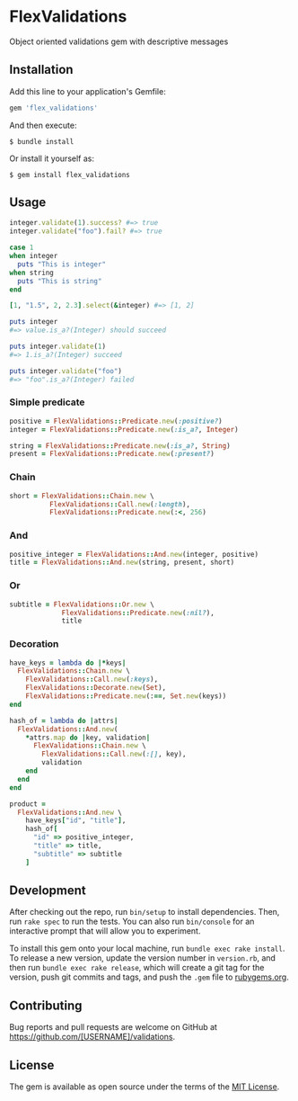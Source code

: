 # FlexValidations

Object oriented validations gem with descriptive messages

## Installation

Add this line to your application's Gemfile:

```ruby
gem 'flex_validations'
```

And then execute:

    $ bundle install

Or install it yourself as:

    $ gem install flex_validations

## Usage

```ruby
integer.validate(1).success? #=> true
integer.validate("foo").fail? #=> true

case 1
when integer
  puts "This is integer"
when string
  puts "This is string"
end

[1, "1.5", 2, 2.3].select(&integer) #=> [1, 2]

puts integer
#=> value.is_a?(Integer) should succeed

puts integer.validate(1)
#=> 1.is_a?(Integer) succeed

puts integer.validate("foo")
#=> "foo".is_a?(Integer) failed
```

### Simple predicate

```ruby
positive = FlexValidations::Predicate.new(:positive?)
integer = FlexValidations::Predicate.new(:is_a?, Integer)

string = FlexValidations::Predicate.new(:is_a?, String)
present = FlexValidations::Predicate.new(:present?)
```

### Chain

```ruby
short = FlexValidations::Chain.new \
          FlexValidations::Call.new(:length),
          FlexValidations::Predicate.new(:<, 256)
```

### And

```ruby
positive_integer = FlexValidations::And.new(integer, positive)
title = FlexValidations::And.new(string, present, short)
```

### Or

```ruby
subtitle = FlexValidations::Or.new \
             FlexValidations::Predicate.new(:nil?),
             title
```

### Decoration

```ruby
have_keys = lambda do |*keys|
  FlexValidations::Chain.new \
    FlexValidations::Call.new(:keys),
    FlexValidations::Decorate.new(Set),
    FlexValidations::Predicate.new(:==, Set.new(keys))
end

hash_of = lambda do |attrs|
  FlexValidations::And.new(
    *attrs.map do |key, validation|
      FlexValidations::Chain.new \
        FlexValidations::Call.new(:[], key),
        validation
    end
  end
end

product =
  FlexValidations::And.new \
    have_keys["id", "title"],
    hash_of[
      "id" => positive_integer,
      "title" => title,
      "subtitle" => subtitle
    ]
```

## Development

After checking out the repo, run `bin/setup` to install dependencies. Then, run `rake spec` to run the tests. You can also run `bin/console` for an interactive prompt that will allow you to experiment.

To install this gem onto your local machine, run `bundle exec rake install`. To release a new version, update the version number in `version.rb`, and then run `bundle exec rake release`, which will create a git tag for the version, push git commits and tags, and push the `.gem` file to [rubygems.org](https://rubygems.org).

## Contributing

Bug reports and pull requests are welcome on GitHub at https://github.com/[USERNAME]/validations.


## License

The gem is available as open source under the terms of the [MIT License](https://opensource.org/licenses/MIT).
